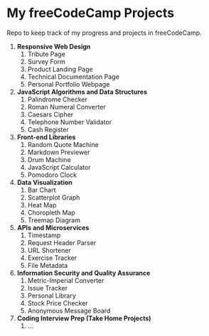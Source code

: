 # My freeCodeCamp Projects
Repo to keep track of my progress and projects in freeCodeCamp.

1. **Responsive Web Design**
    1. Tribute Page
    2. Survey Form
    3. Product Landing Page
    4. Technical Documentation Page
    5. Personal Portfolio Webpage
2. **JavaScript Algorithms and Data Structures**
    1. Palindrome Checker
    2. Roman Numeral Converter
    3. Caesars Cipher
    4. Telephone Number Validator
    5. Cash Register
3. **Front-end Libraries**
    1. Random Quote Machine
    2. Markdown Previewer
    3. Drum Machine
    4. JavaScript Calculator
    5. Pomodoro Clock
4. **Data Visualization**
    1. Bar Chart
    2. Scatterplot Graph
    3. Heat Map
    4. Choropleth Map
    5. Treemap Diagram
5. **APIs and Microservices**
    1. Timestamp
    2. Request Header Parser
    3. URL Shortener
    4. Exercise Tracker
    5. File Metadata
6. **Information Security and Quality Assurance**
    1. Metric-Imperial Converter
    2. Issue Tracker
    3. Personal Library
    4. Stock Price Checker
    5. Anonymous Message Board
7. **Coding Interview Prep (Take Home Projects)**
    1. ...
